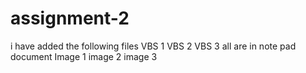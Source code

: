 # assignment-2
i have added the following files
VBS 1 
VBS 2
VBS 3 all are in note pad document
Image 1 
image 2
image 3
